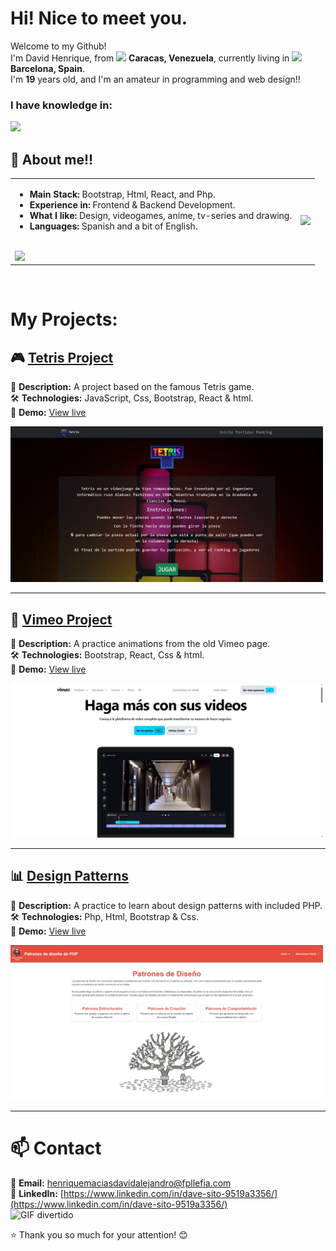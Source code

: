 <h1> Hi! Nice to meet you. </h1>

<p>Welcome to my Github! </br> I'm David Henrique, from <img src="https://em-content.zobj.net/source/joypixels/257/flag-venezuela_1f1fb-1f1ea.png" width="15"/> <b>Caracas, Venezuela</b>, currently living in <img src="https://em-content.zobj.net/source/joypixels/257/flag-spain_1f1ea-1f1f8.png" width="15"/> <b>Barcelona, Spain</b>.  
<br>I'm <strong>19</strong> years old, and I'm an amateur in programming and web design!! </p>

<h3>I have knowledge in: </h3>
  <img src="https://skillicons.dev/icons?i=react,docker,sass,git,npm,html,php,bootstrap,css,mysql,vscode,javascript" />

## 📌 About me!!  
<table>
  <tr>
    <td>
      <ul>
        <li><b>Main Stack:</b> Bootstrap, Html, React, and Php.</li>
        <li><b>Experience in:</b> Frontend & Backend Development.</li>
        <li><b>What I like:</b> Design, videogames, anime, tv-series and drawing.</li>
        <li><b>Languages:</b> Spanish and a bit of English.</li>
      </ul>
      <br>
      <a href="https://github.com/DavidHenrique24">
        <img src="https://github-readme-stats.vercel.app/api/top-langs/?username=DavidHenrique24&layout=compact&theme=tokyonight" />
      </a>
    </td>
    <td>
      <img src="https://media4.giphy.com/media/v1.Y2lkPTc5MGI3NjExeGJqYWlwdjc1ZHZ6N3Q5bDFjMnlteG50YWNibHk5anpuZmxoZGJnbiZlcD12MV9pbnRlcm5hbF9naWZfYnlfaWQmY3Q9Zw/OuMFETEGgiG6F2L3uO/giphy.gif" width="200px" />
    </td>
  </tr>
</table>

<br>
 <h1>My Projects:</h1>  

## 🎮 [Tetris Project](https://github.com/DavidHenrique24/proyectoTetris)  
📌 **Description:** A project based on the famous Tetris game.  
🛠 **Technologies:** JavaScript, Css, Bootstrap, React & html. <br>
🔗 **Demo:** [View live](https://tetris-proyecto.vercel.app/)  

<img src="tetris.jpg" width="500"/>
<br>

---

## 🛒 [Vimeo Project](https://github.com/DavidHenrique24/proyectoVimeo)  
📌 **Description:** A practice animations from the old Vimeo page.  
🛠 **Technologies:** Bootstrap, React, Css & html. <br>
🔗 **Demo:** [View live](https://proyecto-vimeo-eb4e.vercel.app/)  

<img src="vimeo.jpg" width="500"/> <br>

---

## 📊 [Design Patterns](https://github.com/DavidHenrique24/Patrones-de-Disenyo-DH)  
📌 **Description:** A practice to learn about design patterns with included PHP.  
🛠 **Technologies:** Php, Html, Bootstrap & Css.<br>
🔗 **Demo:** [View live](https://davesito4.alwaysdata.net/patrones-de-disenyo-php/index.php) 

<img src="patrones.jpg" width="500"/> <br>

------------

# 📫 Contact  
📩 **Email:** [henriquemaciasdavidalejandro@fpllefia.com](henriquemaciasdavidalejandro@fpllefia.com) <br>
💼 **LinkedIn:** [https://www.linkedin.com/in/dave-sito-9519a3356/](https://www.linkedin.com/in/dave-sito-9519a3356/)   
![GIF divertido](https://media0.giphy.com/media/v1.Y2lkPTc5MGI3NjExdm52MnpoNXowZmd5aDh4MzViejhpd2UzNDVqM2wwN3JrNWIxcnhjciZlcD12MV9pbnRlcm5hbF9naWZfYnlfaWQmY3Q9Zw/AO5qaphTxRnyw/giphy.gif)


⭐ Thank you so much for your attention! 😊
